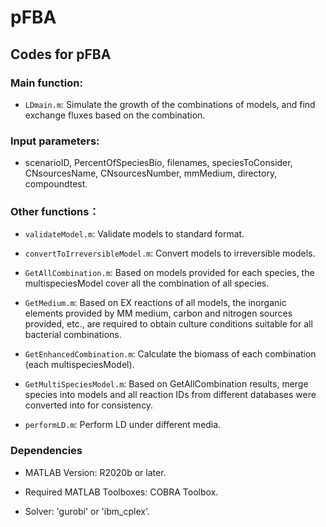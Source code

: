 # pFBA
## Codes for pFBA


### Main function:

- `LDmain.m`:  Simulate the growth of the combinations of models, and find exchange fluxes based on the combination.


### Input parameters: 

- scenarioID, PercentOfSpeciesBio, filenames, speciesToConsider, CNsourcesName, CNsourcesNumber, mmMedium, directory, compoundtest.


### Other functions：

- `validateModel.m`: Validate models to standard format.

- `convertToIrreversibleModel.m`: Convert models to irreversible models.

- `GetAllCombination.m`: Based on models provided for each species, the multispeciesModel cover all the combination of all species.

- `GetMedium.m`: Based on EX reactions of all models, the inorganic elements provided by MM medium, carbon and nitrogen sources provided, etc., are required to obtain culture conditions suitable for all bacterial combinations. 

- `GetEnhancedCombination.m`: Calculate the biomass of each combination (each multispeciesModel).

- `GetMultiSpeciesModel.m`: Based on GetAllCombination results, merge species into models and all reaction IDs from different databases were converted into for consistency.

- `performLD.m`: Perform LD under different media.

### Dependencies

- MATLAB Version: R2020b or later.

- Required MATLAB Toolboxes: COBRA Toolbox.
  
- Solver: 'gurobi' or 'ibm_cplex'.
